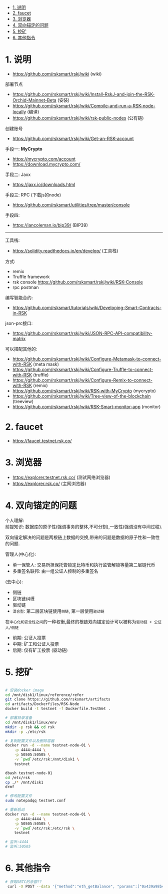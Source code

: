 

<!-- TOC -->

- [1. 说明](#1-说明)
- [2. faucet](#2-faucet)
- [3. 浏览器](#3-浏览器)
- [4. 双向锚定的问题](#4-双向锚定的问题)
- [5. 挖矿](#5-挖矿)
- [6. 其他指令](#6-其他指令)

<!-- /TOC -->

<a id="markdown-1-说明" name="1-说明"></a>
# 1. 说明



* https://github.com/rsksmart/rskj/wiki (wiki)

部署节点   
* https://github.com/rsksmart/rskj/wiki/Install-RskJ-and-join-the-RSK-Orchid-Mainnet-Beta (安装)
* https://github.com/rsksmart/rskj/wiki/Compile-and-run-a-RSK-node-locally (编译)
* https://github.com/rsksmart/rskj/wiki/rsk-public-nodes (公有链)


创建账号
* https://github.com/rsksmart/rskj/wiki/Get-an-RSK-account

手段一: **MyCrypto**
* https://mycrypto.com/account
* https://download.mycrypto.com/

手段二: Jaxx
* https://jaxx.io/downloads.html

手段三: RPC  (下载js的node)
* https://github.com/rsksmart/utilities/tree/master/console

手段四:   
* https://iancoleman.io/bip39/ (BIP39)

---

工具栈:  
* https://solidity.readthedocs.io/en/develop/  (工具栈)

方式:
* remix
* Truffle framework
* rsk console https://github.com/rsksmart/rskj/wiki/RSK-Console
* rpc postman 

编写智能合约:  
* https://github.com/rsksmart/tutorials/wiki/Developing-Smart-Contracts-in-RSK

json-prc接口:

* https://github.com/rsksmart/rskj/wiki/JSON-RPC-API-compatibility-matrix


可以搭配其他的:

* https://github.com/rsksmart/rskj/wiki/Configure-Metamask-to-connect-with-RSK (meta mask)
* https://github.com/rsksmart/rskj/wiki/Configure-Truffle-to-connect-with-RSK (truffle)
* https://github.com/rsksmart/rskj/wiki/Configure-Remix-to-connect-with-RSK (remix)
* https://github.com/rsksmart/rskj/wiki/RSK-with-MyCrypto (mycrypto)
* https://github.com/rsksmart/rskj/wiki/Tree-view-of-the-blockchain (treeview)
* https://github.com/rsksmart/rskj/wiki/RSK-Smart-monitor-app (monitor)


<a id="markdown-2-faucet" name="2-faucet"></a>
# 2. faucet

* https://faucet.testnet.rsk.co/

<a id="markdown-3-浏览器" name="3-浏览器"></a>
# 3. 浏览器

* https://explorer.testnet.rsk.co/ (测试网络浏览器)
* https://explorer.rsk.co/ (主网浏览器)

<a id="markdown-4-双向锚定的问题" name="4-双向锚定的问题"></a>
# 4. 双向锚定的问题

个人理解:   
前提知识: 数据库的原子性(强调事务的整体,不可分割),一致性(强调没有中间过程).

双向锚定解决的问题是两根链上数据的交换,带来的问题是数据的原子性和一致性的问题.

管理人(中心化):
* 单一保管人: 交易所担保托管锁定比特币和执行监管解锁等量第二层链代币
* 多重签名联邦: 由一组公证人控制的多重签名

(去中心):
* 侧链
* 区块链纠缠
* 驱动链
* `混合型`: 第二层区块链使用`侧链`, 第一层使用`驱动链`

在`中心化和安全性之间`的一种权衡,最终的根链双向锚定设计可以被称为`驱动链 + 公证人/侧链`

* 前期: 公证人投票
* 中期: 矿工和公证人投票
* 后期: 仅有矿工投票 (驱动链)


<a id="markdown-5-挖矿" name="5-挖矿"></a>
# 5. 挖矿
```bash

# 安装docker image
cd /mnt/disk1/linux/reference/refer
git clone https://github.com/rsksmart/artifacts
cd artifacts/Dockerfiles/RSK-Node
docker build -t testnet -f Dockerfile.TestNet .

# 部署目录准备
cd /mnt/disk1/linux/env
mkdir -p rsk && cd rsk
mkdir -p ./etc/rsk

# 复制配置文件以及删除容器
docker run -d --name testnet-node-01 \
    -p 4444:4444 \
    -p 50505:50505 \
    -v `pwd`/etc/rsk:/mnt/disk1 \
    testnet

dbash testnet-node-01
cd /etc/rsk
cp ./* /mnt/disk1
drmf

# 修改配置文件
sudo notepadqq testnet.conf

# 重新启动
docker run -d --name testnet-node-01 \
    -p 4444:4444 \
    -p 50505:50505 \
    -v `pwd`/etc/rsk:/etc/rsk \
    testnet

# 监听:4444
# 监听:50505

```

<a id="markdown-6-其他指令" name="6-其他指令"></a>
# 6. 其他指令

```bash
# 获取SBTC的余额??
 curl -X POST --data '{"method":"eth_getBalance", "params":["0x439a98b4b529a681687e4aac288b786662cc9b0e"], "jsonrpc":"2.0", "id":1}' https://public-node.testnet.rsk.co:443

```
